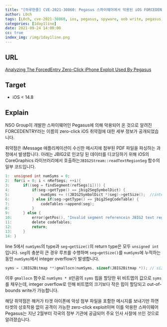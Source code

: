 ```yaml
---
title: "[하루한줄] CVE-2021-30860: Pegasus 스파이웨어에서 악용된 iOS FORCEDENTRY 취약점"
author: L0ch
tags: [L0ch, cve-2021-30860, ios, pegasus, spyware, oob write, pegasus, forcedentry, integer overflow]
categories: [1day1line]
date: 2021-09-24 14:00:00
cc: true
index_img: /img/1day1line.png
---
```


## URL

[Analyzing The ForcedEntry Zero-Click iPhone Exploit Used By Pegasus](https://www.trendmicro.com/en_us/research/21/i/analyzing-pegasus-spywares-zero-click-iphone-exploit-forcedentry.html)

## Target

- iOS < 14.8

## Explain

NSO Group이 개발한 스파이웨어인 Pegasus에 의해 악용되어 온 것으로 알려진 FORCEDENTRY라는 이름의 zero-click iOS 취약점에 대한 세부 정보가 공개되었습니다.

취약점은 iMessage 애플리케이션이 수신한 메시지에 첨부된 PDF 파일을 파싱하는 과정에서 발생합니다. 아래는 JBIG2로 인코딩 된 데이터를 디코딩하기 위해 iOS의 CoreGraphics 라이브러리에서 호출하는`JBIG2Stream::readTextRegionSeg` 함수의 일부 코드입니다.

```c
1:	unsigned int numSyms = 0;
2:	for(i = 0; i < nRefSegs; ++i){
3:		if((seg = findSegment(refSegs[i]))) {
4:			if(seg->getType() == jbig2SegSymbolDict) {
5:				numSyms += ((JBIG2SymbolDict *)seg)->getSize();  //integer overflow
6:			} else if(seg->getType() == jbig2SegCodeTable) {
7:				codeTables->append(seg);
8:			}
9:		} else {
10:			error(getPos(), "Invalid segment referencein JBIG2 text region");
11:			delete codeTables;
12:			return;
13:		}
14:	}
```

line 5에서 `numSyms`의 type과 `seg→getSize()`의 return type은 모두 `unsigned int`입니다. `seg`의 충분히 큰 경우 루프를 수행하며 `seg→getSize()`를 `numSyms`에 누적하는 동안 `numSyms`에서 integer overflow가 발생합니다.

```c
syms = (JBIG2Bitmap **)gmallocn(numSyms, sizeof(JBIG2Bitmap *)); // size of JBIG2Bitmap = 8
```

이후 `gmallocn` 함수로 `numSyms * 8`만큼의 `syms` 힙을 할당한 뒤 비트맵의 값으로 `syms`를 채우는데, integer overflow로 인해 비트맵의 크기보다 작은 힙이 할당되고 out-of-bounds write가 가능합니다.

해당 취약점은 해커가 타겟 아이폰에 악성 첨부 파일을 포함한 메시지를 보내기만 하면 타겟의 상호작용 없이 공격이 가능한 zero-click exploit이며 이를 악용한 스파이웨어 Pegasus는 지난 2월부터 각국의 정부 기관에 공급되어 주요 인사 사찰에 쓰인 것으로 알려졌습니다.